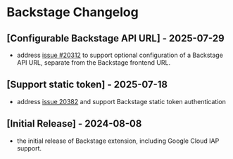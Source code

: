 # Backstage Changelog


## [Configurable Backstage API URL] - 2025-07-29

- address [issue #20312](https://github.com/raycast/extensions/issues/20312) to support optional configuration of a Backstage API URL, 
  separate from the Backstage frontend URL.

## [Support static token] - 2025-07-18

- address [issue 20382](https://github.com/raycast/extensions/issues/20382) and
  support Backstage static token authentication

## [Initial Release] - 2024-08-08

- the initial release of Backstage extension, including Google Cloud IAP support.

